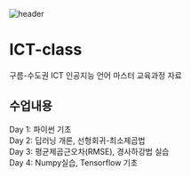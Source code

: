 ![header](https://capsule-render.vercel.app/api?type=rounded&height=300&color=gradient&text=AIMERS)

# ICT-class
구름-수도권 ICT 인공지능 언어 마스터 교육과정 자료   
   
## 수업내용   
Day 1: 파이썬 기초   
Day 2: 딥러닝 개론, 선형회귀-최소제곱법   
Day 3: 평균제곱근오차(RMSE), 경사하강법 실습   
Day 4: Numpy실습, Tensorflow 기초   
